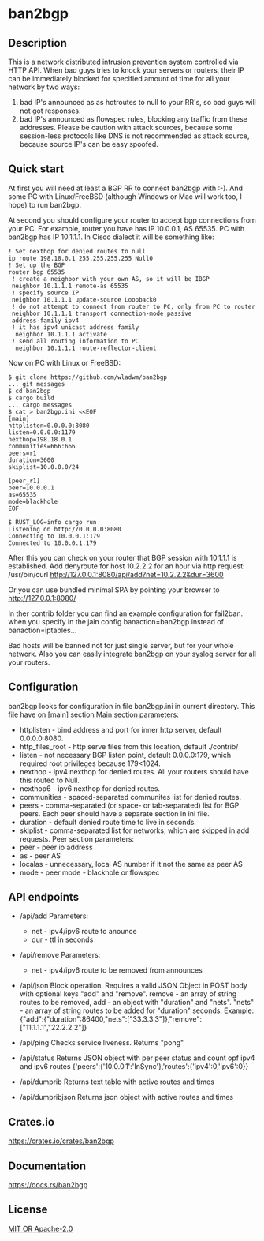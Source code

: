 ban2bgp
====================

## Description

This is a network distributed intrusion prevention system controlled via HTTP API.
When bad guys tries to knock your servers or routers, their IP can be immediately blocked for specified amount of time for all your network by two ways:
1. bad IP's announced as as hotroutes to null to your RR's, so bad guys will not got responses.
2. bad IP's announced as flowspec rules, blocking any traffic from these addresses.
Please be caution with attack sources, because some session-less protocols like DNS is not recommended as attack source, because source IP's can be easy spoofed.


## Quick start

At first you will need at least a BGP RR to connect ban2bgp with :-). And some PC with Linux/FreeBSD (although Windows or Mac will work too, I hope) to run ban2bgp.

At second you should configure your router to accept bgp connections from your PC.
For example, router you have has IP 10.0.0.1, AS 65535. PC with ban2bgp has IP 10.1.1.1.
In Cisco dialect it will be something like:
```
! Set nexthop for denied routes to null
ip route 198.18.0.1 255.255.255.255 Null0
! Set up the BGP
router bgp 65535
 ! create a neighbor with your own AS, so it will be IBGP
 neighbor 10.1.1.1 remote-as 65535
 ! specify source IP
 neighbor 10.1.1.1 update-source Loopback0
 ! do not attempt to connect from router to PC, only from PC to router
 neighbor 10.1.1.1 transport connection-mode passive
 address-family ipv4
 ! it has ipv4 unicast address family
  neighbor 10.1.1.1 activate
 ! send all routing information to PC
  neighbor 10.1.1.1 route-reflector-client
```
Now on PC with Linux or FreeBSD:
```
$ git clone https://github.com/wladwm/ban2bgp
... git messages
$ cd ban2bgp
$ cargo build
... cargo messages
$ cat > ban2bgp.ini <<EOF
[main]
httplisten=0.0.0.0:8080
listen=0.0.0.0:1179
nexthop=198.18.0.1
communities=666:666
peers=r1
duration=3600
skiplist=10.0.0.0/24

[peer_r1]
peer=10.0.0.1
as=65535
mode=blackhole
EOF

$ RUST_LOG=info cargo run
Listening on http://0.0.0.0:8080
Connecting to 10.0.0.1:179
Connected to 10.0.0.1:179
```

After this you can check on your router that BGP session with 10.1.1.1 is established.
Add denyroute for host 10.2.2.2 for an hour via http request:
/usr/bin/curl http://127.0.0.1:8080/api/add?net=10.2.2.2&dur=3600

Or you can use bundled minimal SPA by pointing your browser to http://127.0.0.1:8080/

In ther contrib folder you can find an example configuration for fail2ban.
when you specify in the jain config 
banaction=ban2bgp
instead of
banaction=iptables...

Bad hosts will be banned not for just single server, but for your whole network.
Also you can easily integrate ban2bgp on your syslog server for all your routers.

## Configuration

ban2bgp looks for configuration in file ban2bgp.ini in current directory.
This file have on [main] section
Main section parameters:
* httplisten - bind address and port for inner http server, default 0.0.0.0:8080.
* http_files_root - http serve files from this location, default ./contrib/
* listen - not necessary BGP listen point, default 0.0.0.0:179, which required root privileges because 179<1024.
* nexthop - ipv4 nexthop for denied routes. All your routers should have this routed to Null.
* nexthop6 - ipv6 nexthop for denied routes.
* communities - spaced-separated communites list for denied routes.
* peers - comma-separated (or space- or tab-separated) list for BGP peers. Each peer should have a separate section in ini file.
* duration - default denied route time to live in seconds.
* skiplist - comma-separated list for networks, which are skipped in add requests.
Peer section parameters:
* peer - peer ip address
* as - peer AS
* localas - unnecessary, local AS number  if it not the same as peer AS
* mode - peer mode - blackhole or flowspec


## API endpoints

* /api/add
  Parameters: 
  * net - ipv4/ipv6 route to anounce
  * dur - ttl in seconds

* /api/remove
  Parameters: 
  * net - ipv4/ipv6 route to be removed from announces

* /api/json
  Block operation. Requires a valid JSON Object in POST body with optional keys "add" and "remove".
  remove - an array of string routes to be removed, add - an object with "duration" and "nets". "nets" - an array of string routes to be added for "duration" seconds.
  Example:
  {"add":{"duration":86400,"nets":["33.3.3.3"]},"remove":["11.1.1.1","22.2.2.2"]}

* /api/ping
  Checks service liveness. Returns "pong"
    
* /api/status
  Returns JSON object with per peer status and count opf ipv4 and ipv6 routes
  {'peers':{'10.0.0.1':'InSync'},'routes':{'ipv4':0,'ipv6':0}}
    
* /api/dumprib
  Returns text table with active routes and times

* /api/dumpribjson
  Returns json object with active routes and times

## Crates.io

https://crates.io/crates/ban2bgp

## Documentation

https://docs.rs/ban2bgp

## License

[MIT OR Apache-2.0](LICENSE)
